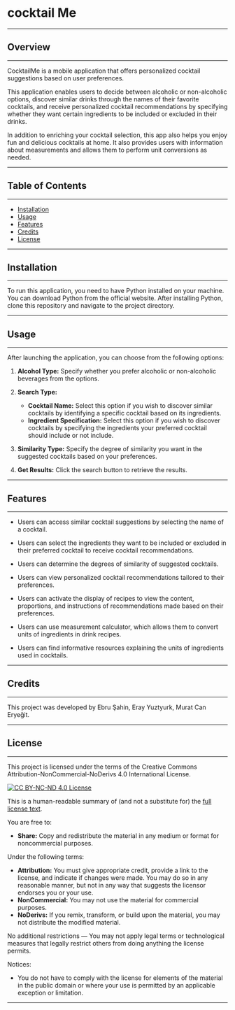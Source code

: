 # cocktail Me

---
## Overview

---
CocktailMe is a mobile application that offers personalized cocktail suggestions based on user preferences. 

This application enables users to decide between alcoholic or non-alcoholic options, discover similar drinks through the names of their favorite cocktails, and receive personalized cocktail recommendations by specifying whether they want certain ingredients to be included or excluded in their drinks.

In addition to enriching your cocktail selection, this app also helps you enjoy fun and delicious cocktails at home. It also provides users with information about measurements and allows them to perform unit conversions as needed.

---
## Table of Contents

---
- [Installation](#installation)
- [Usage](#usage)
- [Features](#features)
- [Credits](#credits)
- [License](#license)

---
## Installation

---
To run this application, you need to have Python installed on your machine. You can download Python from the official website. After installing Python, clone this repository and navigate to the project directory.

---
## Usage

---
After launching the application, you can choose from the following options:

1. **Alcohol Type:** Specify whether you prefer alcoholic or non-alcoholic beverages from the options.


2. **Search Type:**
   - **Cocktail Name:** Select this option if you wish to discover similar cocktails by identifying a specific cocktail based on its ingredients.
   - **Ingredient Specification:** Select this option if you wish to discover cocktails by specifying the ingredients your preferred cocktail should include or not include.


3. **Similarity Type:** Specify the degree of similarity you want in the suggested cocktails based on your preferences.


4. **Get Results:** Click the search button to retrieve the results.

---
## Features

---
- Users can access similar cocktail suggestions by selecting the name of a cocktail.


- Users can select the ingredients they want to be included or excluded in their preferred cocktail to receive cocktail recommendations.


- Users can determine the degrees of similarity of suggested cocktails.


- Users can view personalized cocktail recommendations tailored to their preferences.


- Users can activate the display of recipes to view the content, proportions, and instructions of recommendations made based on their preferences.


- Users can use measurement calculator, which allows them to convert units of ingredients in drink recipes.


- Users can find informative resources explaining the units of ingredients used in cocktails.
---
## Credits

---
This project was developed by Ebru Şahin, Eray Yuztyurk, Murat Can Eryeğit.

---
## License

---
This project is licensed under the terms of the Creative Commons Attribution-NonCommercial-NoDerivs 4.0 International License.


[![CC BY-NC-ND 4.0 License](https://i.creativecommons.org/l/by-nc-nd/4.0/88x31.png)](https://creativecommons.org/licenses/by-nc-nd/4.0/legalcode)

This is a human-readable summary of (and not a substitute for) the [full license text](https://creativecommons.org/licenses/by-nc-nd/4.0/legalcode).

You are free to:

- **Share:** Copy and redistribute the material in any medium or format for noncommercial purposes.

Under the following terms:

- **Attribution:** You must give appropriate credit, provide a link to the license, and indicate if changes were made. You may do so in any reasonable manner, but not in any way that suggests the licensor endorses you or your use.
- **NonCommercial:** You may not use the material for commercial purposes.
- **NoDerivs:** If you remix, transform, or build upon the material, you may not distribute the modified material.

No additional restrictions — You may not apply legal terms or technological measures that legally restrict others from doing anything the license permits.

Notices:

- You do not have to comply with the license for elements of the material in the public domain or where your use is permitted by an applicable exception or limitation.

---
